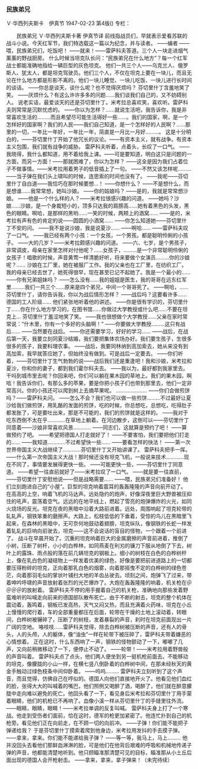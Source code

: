 ### 民族弟兄
Ｖ·华西列夫斯卡　伊真节
1947-02-23
第4版()
专栏：

　　民族弟兄
    Ｖ·华西列夫斯卡著  伊真节译
    前线指战员们，早就表示爱看苏联的战斗小说。今天红军节，我们特选载这一篇以为纪念，并与读者。
          ——编者
    ——喂，民族弟兄们，吃饭吧！
    ——就来！——雷萨科夫答道。三个人一块走进烟气薰薰的野战厨房。
    什么时候当坦克队长问：“民族弟兄在什么地方”？每一个红军战士都能准确地指给一辆巨型的灰色坦克。
    他们一共三个人——乌克兰人、俄罗斯人、犹太人，都是坦克驾驶员。他们三个人，不仅在坦克上要在一块儿，而且无论在什么地方都是形影不离的。他们一块儿睡觉、一块儿吃饭、一块儿进行长时间的谈话。
    ——你总是谈天，谈什么呢？也不觉得厌烦吗？
    芬切里什丁含羞地笑了笑。
    ——厌烦什么？有这么许许多多的问题……我们谈我们自己的，又不妨碍别人。
    说老实话，最爱谈天的还是芬切里什丁。米考拉总喜欢笑，喜欢听。雷萨科夫则常常是沉默忧虑的。
    ——你以为怎样？……就说生活吧，我告诉你，我是非常喜欢生活的………而且希望尽可能生活得好一些……。我们的国家，啊，是一个怎样好的国家啊？我们的人民——我们自己知道，是一个怎样好的人民啊？……那里的一切，一年比一年好，一年比一年，简直是一月比一月好………。
    这是十分明白的，——芬切里什丁开始了他冗长的议论。——有资本主义，就有战争。有资本主义包围，我们就有战争的威胁。
    雷萨科夫听着，点着头，长叹了一口气。
    ——我晓得，我什么都知道，用不着给我上课。——可是要知道，明白这只是问题的一方面，而另一方面！——那就困难了，你以为怎样？
    ——这全是因为我们占着位子不做事情。——米考拉用着男子的低音插上了一句。
    ——不然又该怎样呢………——当子弹在我们头上啸叫的时候，连思索的时间也没有了。
    ——我呢——芬切里什丁自白道——我恰巧在那时候要想…！
    ——你想什么？
    ——不是想什么，而是想谁……我常常想，她叫沙娘。
    ——你的姑娘吗？
    ——是的，我就是常常想沙娘。
    ——他是一个什么样的人？——米考拉很感兴趣的问道。
    ——她吗？沙娘……沙娘，是一个身裁短小的，顶多只达我的肩膀高……她有着黑色的头发，黑色的眼睛。啊哈，是那样的黑哟……一笑的时候，两颊上的酒窝……
    ——是的，米考拉有声有色的肯定的说——圆圆的小酒窝……
    ——你怎么知道她——芬切里什丁不安的问。
    ——我不是说沙娘，我是说夏沙……
    ——啊哈……
    ——雷萨科夫叹了一口气。
    ——我已经有两个小孩：一个女孩，一个男孩。都是聪明伶俐的小孩子。
    ——大的几岁？——米考拉颇感兴趣的问道。
    ——六、七岁，是个男孩子，非常调皮，母亲在家里怎样对付他呢？……女孩子，………是一个非常聪明伶俐的女孩子！唱歌的时候，声音黄莺一样清脆好听，将来要做个女演员………你的沙娘呢？……
    沙娘在工厂里，她在被服厂工作。我的父亲也在工厂里，在纺织工厂。我的母亲已经去世了，她死得很早，现在甚至已记不起她了。我是一个最小的……
    ——你有兄弟姐妹吗？
    ——怎么没有……我的姐姐是医生，我的哥哥在远东红军里………我们一共三个……原来是四个弟兄，中间一个哥哥死了。
    ——啊哈，……芬切里什丁，请你告诉我，你以为战后情形怎样？
    ——战后吗？这要看许多……德国的工人阶级……
    他们紧张地听着他的讲述。
    ——你是很有学识的，芬切里什丁……你在什么地方学习的，在图书馆……你做过大学教授或什么吧……不要在坦克上…
    芬切里什丁羞涩地笑了笑。
    ——我也很想做个大学教授……父亲在家时常常说：“什木里，你有一个多好的头脑啊！”
    ——你要做大学教授………这只有战后……
    ——当然要在战后。
    ——你还需要学习，好好的学习……
    ——战后，在战后第一天，我要立刻同夏沙结婚，我们要把集体农场办好。我们要生孩子，生很多很多的孩子，我要料理农事。
    ——战后，我要同林纳到高加索去，她从来没有到高加索，我早就答应她了，但始终没有做到。可是战后一定要去。
    ——你们听着，——芬切里什丁生气勃勃的说——战后我们还是重逢吧！我和沙娘，米考拉和夏沙，你和你的妻子，都到我们霍尔科夫去。
    ——我以为，最好都到我家里去。干吗到城市里去呢？你回来吧，你们可以躺在果木园的草地上。我们的果木园，啊哈！我告诉你们，有那么多的苹果，要是你把小孩子们也带到那里去，他们一定非常高兴。你的小孩还可以爬到树上去摘苹果呢。
    …………………
    ——你们会做煎饼吗？——雷萨科夫问。
    ——怎么不会？我们也可以做一些煎饼………不过最好让夏沙给我们做煎饼，用乳酪的发面的煎饼，吃的时候，你总想吃，总想吃，吃得肚子都发胀了，可是要吐出来，那是不可能的，我们的煎饼就是这样的。
    ——我对于吃东西倒不太在乎…………在草地上躺着。在河边散步，这倒可以——芬切里什丁同意着——沙娘非常喜欢风景…………
    ——同志们，这就算是预约了吧！
    ——算做预约了吧。
    ——希望把德国人打走就好了！
    ——不要害怕，我们要把他们打走的……
    ——我知道…………不过希望快一些……
    ——要看怎样的快法！
    ——第一次世界帝国主义大战继续了…………芬切里什丁又开始讲课了。
    雷萨科夫把手一挥。
    ——什么第一次帝国主义大战！那时候还没有坦克飞机，一般说来技术…………现在不同了，事情要发展得更快一些。
    ——可能更快一些，——芬切里什丁同意道。
    ——希望一往直前就好了——米考拉叹了一口气。
    ——就是要一往直前，——芬切里什丁安慰他说——但是战略需要……
    ——喂，民族弟兄们准备好！
    他们立刻跑进自己的“小屋”。巨型的坦克响着震耳的轰轰隆隆的声音向前开动了。
    在高高的上空，响着飞机的马达声。远处隐约的炮声，好像深夜里巨大野兽被压抑住的吼声，震荡着空气。远远的在地平线上，燃起了雪亮的炮弹爆炸的火光，如同火烧场的反光。坦克在夜的黑暗中沿着大路前进着。远处，周围响起了坦克轮带的轧轧声，钢铁笨重的磨擦声。大路上，松枝低低的下垂着，受惊的鸟儿在黑暗里飞起来，在森林的黑暗中，无可奈何地鼓动着翅膀，坦克纵队，像钢铁的长蛇一样发着轧轧的巨响向前驶去，坦克——这不会说话的盲目的怪物，一个跟着一个前进了。
    战斗在早晨开始了。沉重的坦克响着巨大的金属磨擦的声音前进着，推倒了小树，压断了树杆，小小的白桦林，如同燕麦在利刃的镰刀下服从地倒了下去，树叶上的露珠、雨点般的落在前几辆坦克的钢板上。细小的树枝在白色的白桦树杆上，像在乳白色的凝结物上一样发着优美的绿色，好像是要把前进道路上的一切都要压得粉碎的坦克，正向着那乳白色的烟雾，向着那摇曳不定的白桦树的绿色苍茫，向着那羽毛似的掌状叶铺扫大地的羊齿丛驶去。顷刻之间，炮弹飞了过来，带着呻吟呼啸的声音放射着张烈的光芒爆炸了。大炮在轰轰隆隆的响着，机关枪在＠＠＠＠的放射着。
    雷萨科夫不停的用手握着自己的机关枪，准确地向那些发着野蛮难听的叫喊走向前来的德国部队散布死亡。由于不断的射击，坦克的整个机体在震动着，轰鸣着，钢板已发高热，天气又闷又热，而且充满着火药味，坦克在小丘上慢慢的爬行着，车的全部重量都压在后面，轮带在干燥的土地上滚动着，转眼间，白桦树被辗碎了，压断了的树枝，发着暴裂的声音，刹时在坦克前面现出一片广阔的空地。
    咯吱吱……雷萨科夫觉得，除去白桦树被压断的声音，还有人的骨头，人的头颅，人的躯体，像“油虫”一样在轮带下被压碎了，雷萨科夫带着嫌恶的心情想着。
    正在这时，什么东西响了一声，钢铁的怪物颤动了一下，嘟嘟了几声，又向前稍微移动了一下，便停止不动了。
    ——轮带！——米考拉用着野兽般的声音叫着。
    雷萨科夫点了点头，他们两人便坐到另一挺机枪前面去。不能移动的坦克，像朦胧的小山一样，在横七竖八倒卧着的白桦树中间，在那未经秋天的黄金手触动过绿色枝条中间仰卧着。
    ——呜呜………
    雷萨科夫立刻听到了这个声音，而且觉得，仿佛自己在哼似的。德国人向他们直接地开火了。他看见他们血红的脸，张得大大的叫喊着的嘴巴，他们照例又喝醉了酒，喝醉了，他们就在醉意朦胧中走向难以避免的死亡。他回头看了一下，看见身后米考拉和芬切里什丁用手蒙着眼睛，他们的机枪已不再响了。血像小溪一样从芬切里什丁的手缝里往外流。
    ——眼睛，眼睛，眼睛！——米考拉单调的反复叫喊。
    雷萨科夫身上打了一个寒战。他走到受伤者们面前，恰在这时，德军的枪更加紧密了。他连忙扑到自己的机枪旁。看见他们正在向前走，在不顾一切的向前冲。
    ——子弹！你们能不能把子弹递给我？
    于是芬切里什丁摸索着爬到他身边，米考拉用发抖的手去摸子弹。
    ——拿来，拿来。你们能不能递给我子弹？
    ——等一等，我马上，马上………
    他并没回头去看他们那鲜血淋淋的脸，可是他们在他背后艰难的呼吸和机械地传递子弹的声音，他都能清楚地听到。他只顾瞄准那清楚可见的目标，瞄准那从小土丘后面出现的德国人会开枪射击。
    ——拿来，拿来，拿子弹来！（未完待续）
